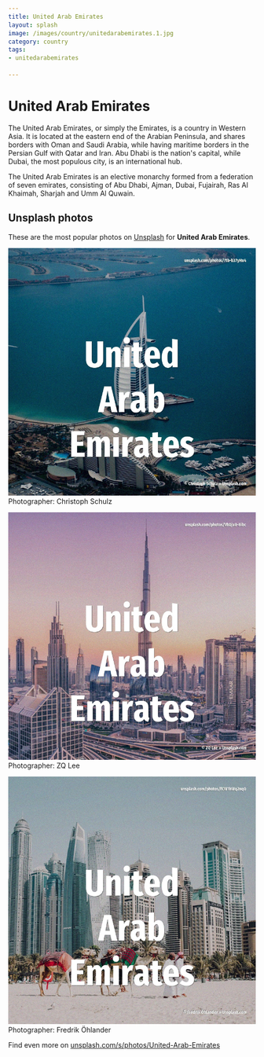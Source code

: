 ```yaml
---
title: United Arab Emirates
layout: splash
image: /images/country/unitedarabemirates.1.jpg
category: country
tags:
- unitedarabemirates

---
```

# United Arab Emirates

The United Arab Emirates, or simply the Emirates, is a country in Western Asia.
It is located at the eastern end of the Arabian Peninsula, and shares borders with Oman and Saudi 
Arabia, while having maritime borders in the Persian Gulf with Qatar and Iran.
Abu Dhabi is the nation's capital, while Dubai, the most populous city, is an international hub.

The United Arab Emirates is an elective monarchy formed from a federation of seven emirates, 
consisting of Abu Dhabi, Ajman, Dubai, Fujairah, Ras Al Khaimah, Sharjah and Umm Al Quwain.

 
## Unsplash photos
These are the most popular photos on [Unsplash](https://unsplash.com) for **United Arab Emirates**.
 
![United Arab Emirates](/images/country/unitedarabemirates.1.jpg)
Photographer:  Christoph Schulz
 
![United Arab Emirates](/images/country/unitedarabemirates.2.jpg)
Photographer:  ZQ Lee
 
![United Arab Emirates](/images/country/unitedarabemirates.3.jpg)
Photographer:  Fredrik Öhlander
 
Find even more on [unsplash.com/s/photos/United-Arab-Emirates](https://unsplash.com/s/photos/United-Arab-Emirates)
 
